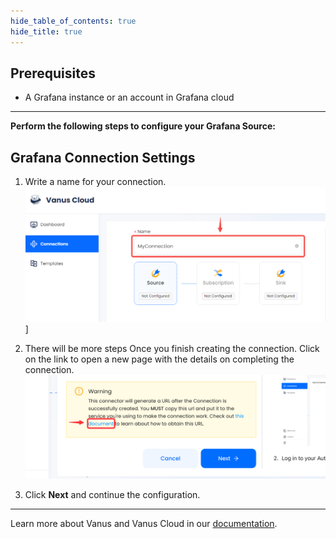 ```yaml
--- 
hide_table_of_contents: true
hide_title: true
---
```


## Prerequisites

- A Grafana instance or an account in Grafana cloud

---

**Perform the following steps to configure your Grafana Source:**

## Grafana Connection Settings

1.  Write a name for your connection.
    ![img.png](images/1..png)]
2. There will be more steps Once you finish creating the connection. Click on the link to open a new page with the details on completing the connection.
   ![](images/warning.png)

3. Click **Next** and continue the configuration.

---

Learn more about Vanus and Vanus Cloud in our [documentation](https://docs.vanus.ai).
